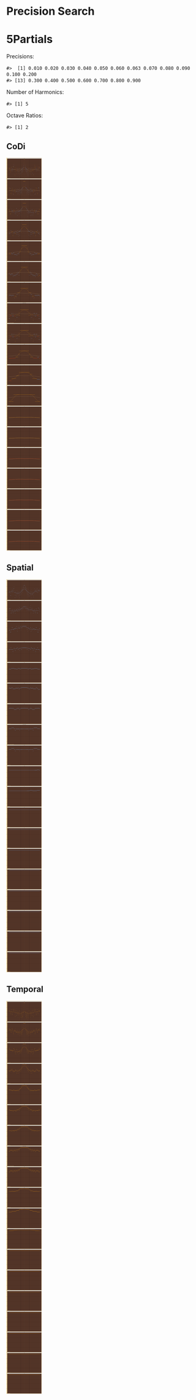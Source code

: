 Precision Search
================

# 5Partials

Precisions:

    #>  [1] 0.010 0.020 0.030 0.040 0.050 0.060 0.063 0.070 0.080 0.090 0.100 0.200
    #> [13] 0.300 0.400 0.500 0.600 0.700 0.800 0.900

Number of Harmonics:

    #> [1] 5

Octave Ratios:

    #> [1] 2

## CoDi

![](../figures/precision_search/_CoDi-1.png)<!-- -->

## Spatial

![](../figures/precision_search/_Spatial-1.png)<!-- -->

## Temporal

![](../figures/precision_search/_Temporal-1.png)<!-- -->
